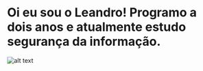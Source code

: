 # Oi eu sou o Leandro! Programo a dois anos e atualmente estudo segurança da informação.

![alt text](https://github.com/urielcaire/learnmd/blob/master/imgs/solaire.gif "Praise the sun!")
